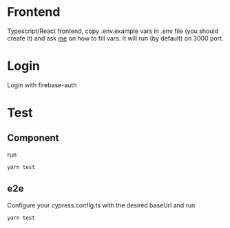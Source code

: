 # Frontend

Typescript/React frontend, copy .env.example vars in .env file (you should create it) and ask [me](https://github.com/DrBlink7) on how to fill vars.
It will run (by default) on 3000 port.

# Login

Login with firebase-auth

# Test
## Component
run
```bash
yarn test
```
## e2e
Configure your cypress.config.ts with the desired baseUrl and run
```bash
yarn test
```
